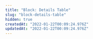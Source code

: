```yaml
---
title: "Block: Details Table"
slug: "block-details-table"
hidden: true
createdAt: "2022-01-22T00:09:24.976Z"
updatedAt: "2022-01-22T00:09:24.976Z"
---
```

